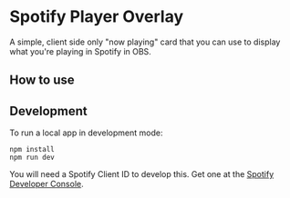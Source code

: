 # Spotify Player Overlay

A simple, client side only "now playing" card that you can use to display what you're playing in Spotify in OBS.

## How to use

<!-- TODO -->

## Development

To run a local app in development mode:

    npm install
    npm run dev

You will need a Spotify Client ID to develop this. Get one at the [Spotify Developer Console](https://developer.spotify.com/console/).
